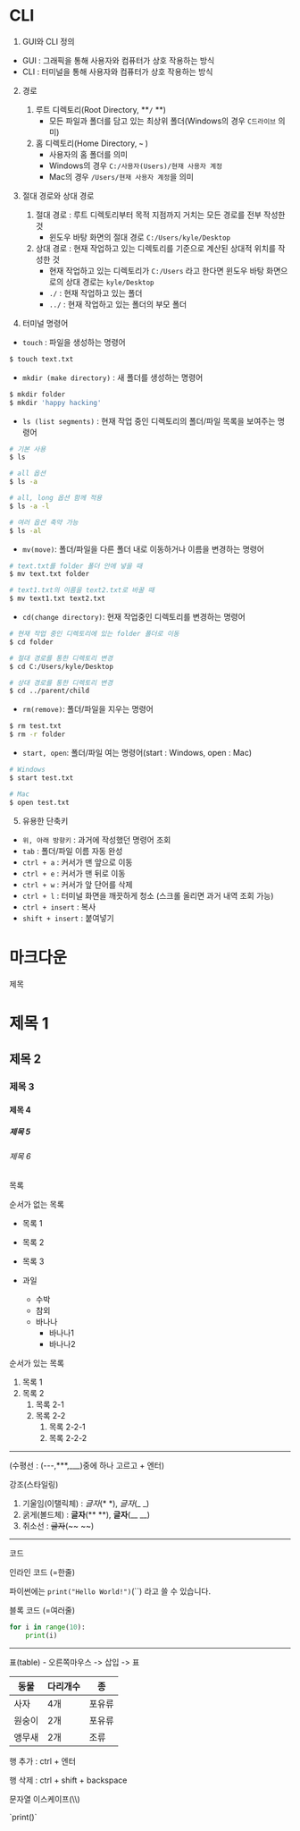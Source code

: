 # CLI

1. GUI와 CLI 정의

- GUI : 그래픽을 통해 사용자와 컴퓨터가 상호 작용하는 방식
- CLI : 터미널을 통해 사용자와 컴퓨터가 상호 작용하는 방식



2. 경로
   1. 루트 디렉토리(Root Directory, **`/` **)
      - 모든 파일과 폴더를 담고 있는 최상위 폴더(Windows의 경우 `C드라이브` 의미)
   2. 홈 디렉토리(Home Directory, **`~`** )
      - 사용자의 홈 폴더를 의미
      - Windows의 경우 `C:/사용자(Users)/현재 사용자 계정`
      - Mac의 경우 `/Users/현재 사용자 계정`을 의미



3. 절대 경로와 상대 경로

   1. 절대 경로 : 루트 디렉토리부터 목적 지점까지 거치는 모든 경로를 전부 작성한 것
      - 윈도우 바탕 화면의 절대 경로 `C:/Users/kyle/Desktop`
   2. 상대 경로 : 현재 작업하고 있는 디렉토리를 기준으로 계산된 상대적 위치를 작성한 것
      - 현재 작업하고 있는 디렉토리가 `C:/Users` 라고 한다면 윈도우 바탕 화면으로의 상대 경로는 `kyle/Desktop` 
      - `./` : 현재 작업하고 있는 폴더
      - `../` : 현재 작업하고 있는 폴더의 부모 폴더

   

4. 터미널 명령어

- `touch` : 파일을 생성하는 명령어

```bash
$ touch text.txt
```



- `mkdir (make directory)` : 새 폴더를 생성하는 명령어

```bash
$ mkdir folder
$ mkdir 'happy hacking'
```



- `ls (list segments)` : 현재 작업 중인 디렉토리의 폴더/파일 목록을 보여주는 명령어 

```bash
# 기본 사용
$ ls 

# all 옵션
$ ls -a

# all, long 옵션 함께 적용
$ ls -a -l

# 여러 옵션 축약 가능
$ ls -al
```



- `mv(move)`: 폴더/파일을 다른 폴더 내로 이동하거나 이름을 변경하는 명령어

```bash
# text.txt를 folder 폴더 안에 넣을 때
$ mv text.txt folder

# text1.txt의 이름을 text2.txt로 바꿀 때
$ mv text1.txt text2.txt
```



- `cd(change directory)`: 현재 작업중인 디렉토리를 변경하는 명령어

```bash
# 현재 작업 중인 디렉토리에 있는 folder 폴더로 이동
$ cd folder

# 절대 경로를 통한 디렉토리 변경
$ cd C:/Users/kyle/Desktop

# 상대 경로를 통한 디렉토리 변경
$ cd ../parent/child
```



- `rm(remove)`: 폴더/파일을 지우는 명령어

```bash
$ rm test.txt
$ rm -r folder
```



- `start, open`: 폴더/파일 여는 명령어(start : Windows, open : Mac)

```bash
# Windows
$ start test.txt

# Mac
$ open test.txt
```



5. 유용한 단축키

- `위, 아래 방향키` : 과거에 작성했던 명령어 조회
- `tab` : 폴더/파일 이름 자동 완성
- `ctrl + a` : 커서가 맨 앞으로 이동
- `ctrl + e` : 커서가 맨 뒤로 이동
- `ctrl + w` : 커서가 앞 단어를 삭제
- `ctrl + l` : 터미널 화면을 깨끗하게 청소 (스크롤 올리면 과거 내역 조회 가능)
- `ctrl + insert` : 복사
- `shift + insert` : 붙여넣기





# 마크다운

제목

# 제목 1

## 제목 2

### 제목 3

#### 제목 4

##### 제목 5

###### 제목 6



목록

순서가 없는 목록

- 목록 1

- 목록 2
- 목록 3
- 과일
  - 수박
  - 참외
  - 바나나
    - 바나나1
    - 바나나2



순서가 있는 목록

1. 목록 1
2. 목록 2
   1. 목록 2-1
   2. 목록 2-2
      1. 목록 2-2-1
      2. 목록 2-2-2

---

(수평선 : (---,***,___)중에 하나 고르고 + 엔터)



강조(스타일링)

1. 기울임(이탤릭체) : *글자*(* *), _글자_(_ _)
2. 굵게(볼드체) : **글자**(** **), __글자__(__ __)
3. 취소선 : ~~글자~~(~~ ~~)

---

코드

인라인 코드 (=한줄)

파이썬에는 `print("Hello World!")`(``) 라고 쓸 수 있습니다.



블록 코드 (=여러줄)

```python
for i in range(10):
	print(i)
```

---

표(table) - 오른쪽마우스 -> 삽입 -> 표

| 동물   | 다리개수 | 종     |
| ------ | -------- | ------ |
| 사자   | 4개      | 포유류 |
| 원숭이 | 2개      | 포유류 |
| 앵무새 | 2개      | 조류   |

행 추가 : ctrl + 엔터

행 삭제 : ctrl + shift + backspace

문자열 이스케이프(\\\\)

\`print()\`

